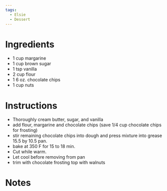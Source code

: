 ```yaml
---
tags:
  - Elsie
  - Dessert
---
```

# Ingredients
- 1 cup margarine
- 1 cup brown sugar
- 1 tsp vanilla
- 2 cup flour
- 1 6 oz. chocolate chips
- 1 cup nuts
# Instructions
- Thoroughly cream butter, sugar, and vanilla
- add flour, margarine and chocolate chips (save 1/4 cup chocolate chips for frosting)
- stir remaining chocolate chips into dough and press mixture into grease 15.5 by 10.5 pan.
- bake at 350 F for 15 to 18 min.
- Cut while warm.
- Let cool before removing from pan
- trim with chocolate frosting top with walnuts
# Notes